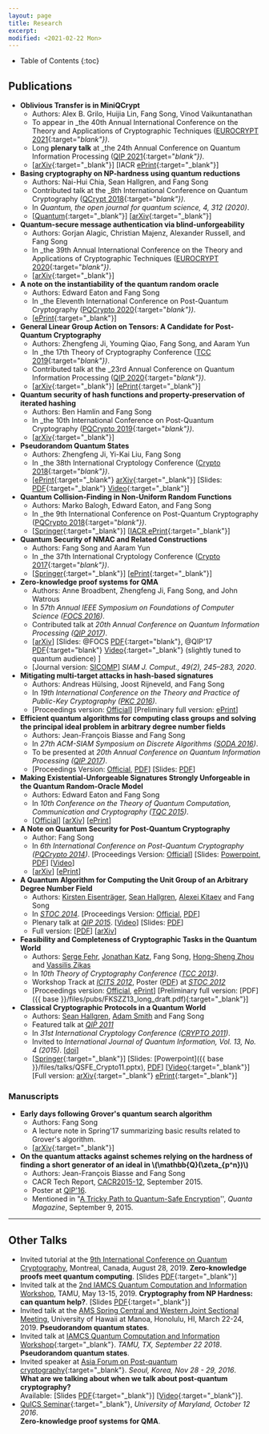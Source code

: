 ```yaml
---
layout: page
title: Research
excerpt:
modified: <2021-02-22 Mon>
---
```

* Table of Contents
{:toc}

## Publications
* **Oblivious Transfer is in MiniQCrypt**
    *  Authors: Alex B. Grilo, Huijia Lin, Fang Song, Vinod Vaikuntanathan
    *  To appear in _the 40th Annual International Conference on the Theory and Applications of Cryptographic Techniques ([EUROCRYPT 2021](https://eurocrypt.iacr.org/2021/){:target="_blank"})_. 
	*  Long **plenary talk** at _the 24th Annual Conference on Quantum Information Processing ([QIP 2021](https://www.mcqst.de/qip2021/){:target="_blank"})_. <!-- (3/462) -->
    *  [[arXiv](https://arxiv.org/abs/2011.14980){:target="_blank"}] [IACR [ePrint](https://ia.cr/2020/1500){:target="_blank"}]
* **Basing cryptography on NP-hardness using quantum reductions** 
	*  Authors: Nai-Hui Chia, Sean Hallgren, and Fang Song 
	*  Contributed talk at the _8th International Conference on
       Quantum Cryptography ([QCrypt 2018](http://2018.qcrypt.net/){:target="_blank"})_. 
	*  In _Quantum, the open journal for quantum science, 4, 312 (2020)_. 
	*  [[Quantum](https://doi.org/10.22331/q-2020-08-27-312){:target="_blank"}] [[arXiv](https://arxiv.org/abs/1804.10309){:target="_blank"}]
*  **Quantum-secure message authentication via blind-unforgeability** 
    *  Authors: Gorjan Alagic, Christian Majenz, Alexander Russell,
       and Fang Song
	*  In _the 39th Annual International Conference on the Theory and Applications of Cryptographic Techniques ([EUROCRYPT 2020](https://eurocrypt.iacr.org/2020/){:target="_blank"})_.
	*  [[arXiv](https://arxiv.org/abs/1803.03761){:target="_blank"}]
*   **A note on the instantiability of the quantum random oracle**
    *  Authors: Edward Eaton and Fang Song
	*  In _the Eleventh International Conference on Post-Quantum Cryptography ([PQCrypto 2020](https://pqcrypto2020.inria.fr/){:target="_blank"})_.
	*  [[ePrint](https://eprint.iacr.org/2019/1466){:target="_blank"}]
*   **General Linear Group Action on Tensors: A Candidate for Post-Quantum Cryptography** 
    *  Authors: Zhengfeng Ji, Youming Qiao, Fang Song, and Aaram Yun
	*  In _the 17th Theory of Cryptography Conference
       ([TCC 2019](https://tcc.iacr.org/2019/){:target="_blank"})_.
	*  Contributed talk at the _23rd Annual Conference on Quantum
    Information Processing ([QIP 2020](http://www.szpclab.com/qip2020){:target="_blank"})_.
	*  [[arXiv](https://arxiv.org/abs/1906.04330){:target="_blank"}] [[ePrint](https://ia.cr/2019/687){:target="_blank"}] 
*   **Quantum security of hash functions and property-preservation of iterated hashing**
    *   Authors: Ben Hamlin and Fang Song
	*   In _the 10th International Conference on Post-Quantum Cryptography ([PQCrypto 2019](http://pqcrypto2019.org/){:target="_blank"})_.
	* [[arXiv](https://arxiv.org/abs/1902.08709){:target="_blank"}]
*   **Pseudorandom Quantum States** 
    *   Authors: Zhengfeng Ji, Yi-Kai Liu, Fang Song 
	*   In _the 38th International Cryptology Conference ([Crypto 2018](https://crypto.iacr.org/2018/){:target="_blank"})_.
	*   [[ePrint](https://eprint.iacr.org/2018/544){:target="_blank"} [arXiv](https://arxiv.org/abs/1711.00385){:target="_blank"}] [Slides: [PDF]({{base}}/files/talks/prs-crypto18.pdf){:target="_blank"} [Video](https://www.youtube.com/watch?v=SuD-OvGKUWw&t=273s){:target="_blank"}]
*   **Quantum Collision-Finding in Non-Uniform Random Functions**
    *   Authors: Marko Balogh, Edward Eaton, and Fang Song
	*   In _the 9th International Conference on Post-Quantum Cryptography ([PQCrypto 2018](http://www.math.fau.edu/pqcrypto2018/){:target="_blank"})_.
    *   [[Springer](https://link.springer.com/chapter/10.1007%2F978-3-319-79063-3_22){:target="_blank"}] [[IACR ePrint](http://ia.cr/2017/688){:target="_blank"}]
*  **Quantum Security of NMAC and Related Constructions**
    *  Authors: Fang Song and Aaram Yun
	*  In _the 37th International Cryptology Conference ([Crypto 2017](https://www.iacr.org/conferences/crypto2017/){:target="_blank"})_.
	*  [[Springer](https://doi.org/10.1007/978-3-319-63715-0_10){:target="_blank"}] [[ePrint](https://eprint.iacr.org/2017/509){:target="_blank"}]
*   **Zero-knowledge proof systems for QMA**
    *   Authors: Anne Broadbent, Zhengfeng Ji, Fang Song, and John
        Watrous
    *   In _57th Annual IEEE Symposium on Foundations of Computer Science ([FOCS 2016](http://www.wisdom.weizmann.ac.il/~dinuri/focs16/CFP.html))_.
    *   Contributed talk at _20th Annual Conference on Quantum
        Information Processing
        ([QIP 2017](https://www.stationq.com/qip-2017/))_.
    *   [[arXiv](http://arxiv.org/abs/1604.02804)] [Slides:
        @FOCS
        [PDF]({{base}}/files/talks/2016_focs_qzkqma.pdf){:target="blank"},
        @QIP'17
        [PDF]({{base}}/files/talks/qip17_qzkqma.pdf){:target="blank"} [Video](https://www.youtube.com/watch?v=1fXLJBN-KfI&feature=youtu.be){:target="_blank"} (slightly tuned to quantum
        audience)
        ]
	* [Journal version: [SICOMP](https://doi.org/10.1137/18M1193530)]
      _SIAM J. Comput., 49(2), 245–283, 2020_.
*   **Mitigating multi-target attacks in hash-based signatures**
    *   Authors: Andreas Hülsing, Joost Rijneveld, and Fang Song
    *   In _19th International Conference on the Theory and Practice of Public-Key Cryptography ([PKC 2016](http://troll.iis.sinica.edu.tw/pkc16/index.shtml))_.
    *   [Proceedings version: [Official](http://link.springer.com/chapter/10.1007%2F978-3-662-49384-7_15)] [Preliminary full version: [ePrint](http://ia.cr/2015/1256)]
*   **Efficient quantum algorithms for computing class groups and solving the principal ideal problem in arbitrary degree number fields**
    *   Authors: Jean-François Biasse and Fang Song
    *   In _27th ACM-SIAM Symposium on Discrete Algorithms ([SODA 2016](http://www.siam.org/meetings/da16/))_.
    *   To be presented at _20th Annual Conference on Quantum Information Processing ([QIP 2017](https://www.stationq.com/qip-2017/))_.
    *   [Proceedings Version: [Official](http://dx.doi.org/10.1137/1.9781611974331.ch64), [PDF]({{base}}/files/pubs/BS_SODA16.pdf)] [Slides: [PDF]({{base}}/files/talks/sunits_soda16.pdf)]
*   **Making Existential-Unforgeable Signatures Strongly Unforgeable in the Quantum Random-Oracle Model**
    *   Authors: Edward Eaton and Fang Song
    *   In _10th Conference on the Theory of Quantum Computation, Communication and Cryptography ([TQC 2015](http://tqc2015.ulb.ac.be))_.
    *   [[Official](http://dblp.org/rec/html/conf/tqc/EatonS15)] [[arXiv](http://arxiv.org/abs/1509.02944)] [[ePrint](http://eprint.iacr.org/2015/878)]
*   **A Note on Quantum Security for Post-Quantum Cryptography**
    *   Author: Fang Song
    *   In _6th International Conference on Post-Quantum Cryptography ([PQCrypto 2014](http://pqcrypto2014.uwaterloo.ca/))_. [Proceedings Version: [Official](http://link.springer.com/chapter/10.1007/978-3-319-11659-4_15)] [Slides: [Powerpoint]({{base}}/files/talks/qfred_pqc14.pptx)<a>,</a> [PDF]({{base}}/files/talks/qfred_pqc14.pdf)] [[Video](https://www.youtube.com/watch?v=kYUgmZsSKd0&feature=youtu.be)]
    *   [[arXiv](http://arxiv.org/abs/1409.2187)] [[ePrint](http://eprint.iacr.org/2014/709)]
*   **A Quantum Algorithm for Computing the Unit Group of an Arbitrary Degree Number Field**
    *   Authors: [Kirsten Eisenträger](http://www.personal.psu.edu/kxe8/), [Sean Hallgren](http://www.cse.psu.edu/~hallgren), [Alexei Kitaev](http://www.cms.caltech.edu/people/3083/profile) and Fang Song
    *   In _[STOC 2014](http://www.columbia.edu/~cs2035/stoc/stoc2014/)_. [Proceedings Version: [Official](http://dl.acm.org/citation.cfm?id=2591860), [PDF]({{base}}/files/pubs/EHKS_STOC14.pdf)]
    *   Plenary talk at [_QIP 2015_](http://www.quantum-lab.org/qip2015/Program.php). [[Video](https://www.youtube.com/watch?v=WiH1SKJvsrU)] [Slides: [PDF]({{base}}/files/talks/units_qip15.pdf)]
    *   Full version: [<a href="">PDF</a>] [<a href="">arXiv</a>]
*   **Feasibility and Completeness of Cryptographic Tasks in the Quantum World**
    *   Authors: [Serge Fehr](http://homepages.cwi.nl/~fehr/), [Jonathan Katz](http://www.cs.umd.edu/~jkatz/), Fang Song, [Hong-Sheng Zhou](http://www.cs.umd.edu/~hszhou/Home_of_Hong-Sheng_Zhou.html) and [Vassilis Zikas](http://cs.ucla.edu/~vzikas/)
    *   In _10th Theory of Cryptography Conference ([TCC 2013](http://www.iacr.org/workshops/tcc2013/))_.
    *   Workshop Track at [_ICITS 2012_](http://icits2012.iro.umontreal.ca/), Poster ([PDF]({{base}}/files/talks/2pc_comlexity_poster_stoc12_48.pdf
        			)) at [_STOC 2012_](http://cs.nyu.edu/~stoc2012/default.htm)
    *   [Proceedings version: [Official](http://link.springer.com/chapter/10.1007/978-3-642-36594-2_16), [ePrint](https://eprint.iacr.org/2015/385.pdf)] [Preliminary full version: [PDF]({{ base }}/files/pubs/FKSZZ13_long_draft.pdf){:target="_blank"}] 
*   **Classical Cryptographic Protocols in a Quantum World**
    *   Authors: [Sean Hallgren](http://www.cse.psu.edu/~hallgren), [Adam Smith](http://www.cse.psu.edu/~asmith) and Fang Song
    *   Featured talk at [_QIP 2011_](http://qip2011.quantumlah.org/scientificprogramme/)
    *   In _31st International Cryptology Conference ([CRYPTO 2011](https://www.iacr.org/conferences/crypto2011/))_. 
    *   Invited to _International Journal of Quantum Information, Vol. 13, No. 4 (2015)_. [[doi](http://dx.doi.org/10.1142/S0219749915500288)]
    *   [[Springer](http://link.springer.com/chapter/10.1007/978-3-642-22792-9_23){:target="_blank"}] [Slides: [Powerpoint]({{ base }}/files/talks/QSFE_Crypto11.pptx), [PDF]({{base}}/files/talks/QSFE_Crypto11.pdf)] [[Video](http://www.iacr.org/cryptodb/data/paper.php?pubkey=23587){:target="_blank"}] [Full version: [arXiv](http://arxiv.org/abs/1507.01625){:target="_blank"} [ePrint](https://eprint.iacr.org/2015/687){:target="_blank"}]

### Manuscripts
*  **Early days following Grover's quantum search algorithm** 
    * Authors: Fang Song
    * A lecture note in Spring'17 summarizing basic results related to Grover's algorithm. 
    * [[arXiv](https://arxiv.org/abs/1709.01236){:target="_blank"}]
*   **On the quantum attacks against schemes relying on the hardness of finding a short generator of an ideal in \\(\mathbb{Q}(\zeta_{p^n})\\)**
    *   Authors: Jean-François Biasse and Fang Song
    *   CACR Tech Report, [CACR2015-12](http://cacr.uwaterloo.ca/techreports/2015/cacr2015-12.pdf), September 2015.
    *   Poster at [QIP'16](http://ucalgary.ca/qip2016/).
    *   Mentioned in "[A Tricky Path to Quantum-Safe Encryption](https://www.quantamagazine.org/20150908-quantum-safe-encryption)'', _Quanta Magazine_, September 9, 2015.

- - -

## Other Talks 
*  Invited tutorial at the [9th International Conference on Quantum Cryptography](http://2019.qcrypt.net/), Montreal, Canada, August 28, 2019. **Zero-knowledge proofs meet quantum computing**. [Slides [PDF]({{base}}/files/talks/201908_qcrypt_zk.pdf){:target="_blank"}]
*  Invited talk at the [2nd IAMCS Quantum Computation and Information Workshop](https://iamcs.tamu.edu/quantum-computation-and-information-workshop), TAMU, May
13-15, 2019. **Cryptography from NP Hardness: can quantum help?**. [Slides [PDF]({{base}}/files/talks/2IAMCS-Worst2Avg-Song.pdf){:target="_blank"}]
*  Invited talk at the [AMS Spring Central and Western Joint Sectional
Meeting](http://www.ams.org/meetings/sectional/2251_program.html), University of Hawaii at Manoa, Honolulu, HI, March
22-24, 2019. **Pseudorandom quantum states**.
*  Invited talk at [IAMCS Quantum Computation and Information Workshop](https://iamcs.tamu.edu/quantum-computation-and-information-workshop/){:target="_blank"}. _TAMU, TX, September 22 2018_. **Pseudorandom quantum states**. 
*  Invited speaker at [Asia Forum
    on Post-quantum cryptography](http://www.pqcforum.org/){:target="_blank"}. _Seoul, Korea, Nov 28 - 29, 2016_.  
	**What are we talking about when we talk about post-quantum
    cryptography?**  
	Available: [Slides [PDF]({{base}}/files/talks/201611_fspqcasia.pdf){:target="_blank"}] [[Video](https://www.youtube.com/watch?v=n39-FOmNh5g){:target="_blank"}].
*  [QuICS Seminar](http://quics.umd.edu/seminar){:target="_blank"}, _University of Maryland, October 12 2016_.  
**Zero-knowledge proof systems for QMA**.  

